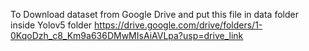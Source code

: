To Download dataset from Google Drive and put this file in data folder inside Yolov5 folder 
https://drive.google.com/drive/folders/1-0KqoDzh_c8_Km9a636DMwMIsAiAVLpa?usp=drive_link
